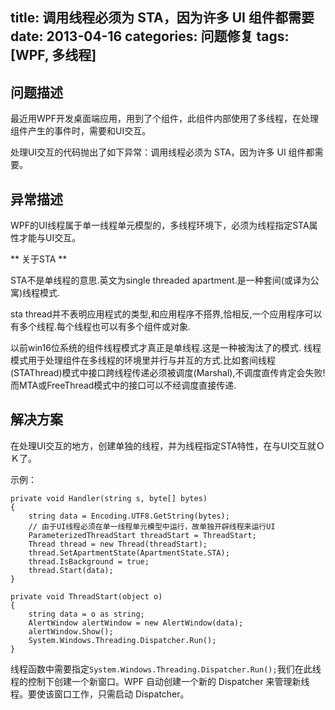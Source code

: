 ﻿title: 调用线程必须为 STA，因为许多 UI 组件都需要
date: 2013-04-16
categories: 问题修复
tags: [WPF, 多线程]
---

## 问题描述

最近用WPF开发桌面端应用，用到了个组件，此组件内部使用了多线程，在处理组件产生的事件时，需要和UI交互。

处理UI交互的代码抛出了如下异常：调用线程必须为 STA，因为许多 UI 组件都需要。

<!-- more -->
## 异常描述

WPF的UI线程属于单一线程单元模型的，多线程环境下，必须为线程指定STA属性才能与UI交互。

** 关于STA **

STA不是单线程的意思.英文为single threaded apartment.是一种套间(或译为公寓)线程模式.

sta thread并不表明应用程式的类型,和应用程序不搭界,恰相反,一个应用程序可以有多个线程.每个线程也可以有多个组件或对象.

以前win16位系统的组件线程模式才真正是单线程.这是一种被淘汰了的模式.
线程模式用于处理组件在多线程的环境里并行与并互的方式.比如套间线程(STAThread)模式中接口跨线程传递必须被调度(Marshal),不调度直传肯定会失败!而MTA或FreeThread模式中的接口可以不经调度直接传递.

## 解决方案

在处理UI交互的地方，创建单独的线程，并为线程指定STA特性，在与UI交互就ＯＫ了。

示例：

    private void Handler(string s, byte[] bytes)
    {
        string data = Encoding.UTF8.GetString(bytes);
        // 由于UI线程必须在单一线程单元模型中运行，故单独开辟线程来运行UI
        ParameterizedThreadStart threadStart = ThreadStart;
        Thread thread = new Thread(threadStart);
        thread.SetApartmentState(ApartmentState.STA);
        thread.IsBackground = true;
        thread.Start(data);
    }

    private void ThreadStart(object o)
    {
        string data = o as string;
        AlertWindow alertWindow = new AlertWindow(data);
        alertWindow.Show();
        System.Windows.Threading.Dispatcher.Run();
    }

线程函数中需要指定`System.Windows.Threading.Dispatcher.Run();`我们在此线程的控制下创建一个新窗口。WPF 自动创建一个新的 Dispatcher 来管理新线程。要使该窗口工作，只需启动 Dispatcher。
